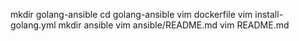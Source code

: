 mkdir golang-ansible
cd golang-ansible
vim dockerfile
vim install-golang.yml
mkdir ansible
vim ansible/README.md
vim README.md
